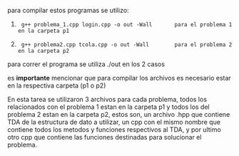 para compilar estos programas se utilizo:

1.      g++ problema_1.cpp login.cpp -o out -Wall       para el problema 1 en la carpeta p1
2.      g++ problema2.cpp tcola.cpp -o out -Wall        para el problema 2 en la carpeta p2

para correr el programa se utiliza ./out en los 2 casos

es **importante** mencionar que para compilar los archivos es necesario estar en la respectiva carpeta (p1 o p2)

En esta tarea se utilizaron 3 archivos para cada problema, todos los relacionados con el problema 1 estan en la carpeta p1 y todos los del problema 2 estan en la carpeta p2, estos son, un archivo .hpp que contiene TDA de la estructura de dato a utilizar, un cpp con el mismo nombre que contiene todos los metodos y funciones respectivos al TDA, y por ultimo otro cpp que contiene las funciones destinadas para solucionar el problema.

